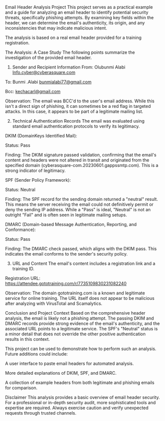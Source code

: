 Email Header Analysis Project
This project serves as a practical example and a guide for analyzing an email header to identify potential security threats, specifically phishing attempts. By examining key fields within the header, we can determine the email's authenticity, its origin, and any inconsistencies that may indicate malicious intent.

The analysis is based on a real email header provided for a training registration.

The Analysis: A Case Study
The following points summarize the investigation of the provided email header.

1. Sender and Recipient Information
From: Olubunmi Alabi <Info.cyber@cyberasquare.com>

To: Bunmi .Alabi <bunmialabi77@gmail.com>

Bcc: kechacarl@gmail.com

Observation: The email was BCC'd to the user's email address. While this isn't a direct sign of phishing, it can sometimes be a red flag in targeted attacks. In this case, it appears to be part of a legitimate mailing list.

2. Technical Authentication Records
The email was evaluated using standard email authentication protocols to verify its legitimacy.

DKIM (DomainKeys Identified Mail):

Status: Pass

Finding: The DKIM signature passed validation, confirming that the email's content and headers were not altered in transit and originated from the specified domain (cyberasquare-com.20230601.gappssmtp.com). This is a strong indicator of legitimacy.

SPF (Sender Policy Framework):

Status: Neutral

Finding: The SPF record for the sending domain returned a "neutral" result. This means the server receiving the email could not definitively permit or deny the sending IP address. While a "Pass" is ideal, "Neutral" is not an outright "Fail" and is often seen in legitimate mailing setups.

DMARC (Domain-based Message Authentication, Reporting, and Conformance):

Status: Pass

Finding: The DMARC check passed, which aligns with the DKIM pass. This indicates the email conforms to the sender's security policy.

3. URL and Content
The email's content includes a registration link and a training ID.

Registration URL: https://attendee.gototraining.com/r/7735109830231082240

Observation: The domain gototraining.com is a known and legitimate service for online training. The URL itself does not appear to be malicious after analyzing with VirusTotal and Scamalytics.

Conclusion and Project Context
Based on the comprehensive header analysis, the email is likely not a phishing attempt. The passing DKIM and DMARC records provide strong evidence of the email's authenticity, and the associated URL points to a legitimate service. The SPF's "Neutral" status is a minor detail that does not override the other positive authentication results in this context.

This project can be used to demonstrate how to perform such an analysis. Future additions could include:

A user interface to paste email headers for automated analysis.

More detailed explanations of DKIM, SPF, and DMARC.

A collection of example headers from both legitimate and phishing emails for comparison.

Disclaimer
This analysis provides a basic overview of email header security. For a professional or in-depth security audit, more sophisticated tools and expertise are required. Always exercise caution and verify unexpected requests through trusted channels.
